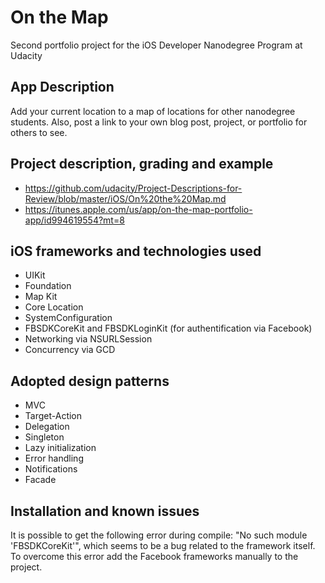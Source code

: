# On the Map
Second portfolio project for the iOS Developer Nanodegree Program at Udacity

## App Description
Add your current location to a map of locations for other nanodegree students. Also, post a link to your own blog post, project, or portfolio for others to see.

## Project description, grading and example
* https://github.com/udacity/Project-Descriptions-for-Review/blob/master/iOS/On%20the%20Map.md
* https://itunes.apple.com/us/app/on-the-map-portfolio-app/id994619554?mt=8

## iOS frameworks and technologies used
* UIKit
* Foundation
* Map Kit
* Core Location
* SystemConfiguration
* FBSDKCoreKit and FBSDKLoginKit (for authentification via Facebook)
* Networking via NSURLSession
* Concurrency via GCD


## Adopted design patterns
* MVC
* Target-Action
* Delegation
* Singleton
* Lazy initialization
* Error handling
* Notifications
* Facade

## Installation and known issues
It is possible to get the following error during compile: "No such module 'FBSDKCoreKit'", which seems to be a bug related to the framework itself. To overcome this error add the Facebook frameworks manually to the project.
